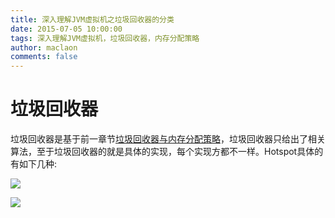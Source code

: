 ```yaml
---
title: 深入理解JVM虚拟机之垃圾回收器的分类
date: 2015-07-05 10:00:00
tags: 深入理解JVM虚拟机，垃圾回收器，内存分配策略
author: maclaon
comments: false
---
```

# 垃圾回收器
垃圾回收器是基于前一章节[垃圾回收器与内存分配策略](http://shieldme.cn/2015/07/05/understanding-the-jvm-of-gc-and-memory-allocation-strategy/)，垃圾回收器只给出了相关算法，至于垃圾回收器的就是具体的实现，每个实现方都不一样。Hotspot具体的有如下几种:

![](http://img.my.csdn.net/uploads/201210/03/1349278110_8410.jpg)

<!--more-->

![](http://oh8mi0yav.bkt.clouddn.com/gc-implementation.png)